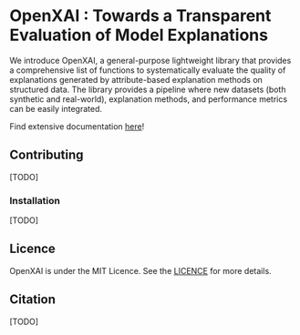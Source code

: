 
# OpenXAI : Towards a Transparent Evaluation of Model Explanations

We introduce OpenXAI, a general-purpose lightweight library that provides a comprehensive list of functions to systematically evaluate the quality of explanations generated by attribute-based explanation methods on structured data. The library provides a pipeline where new datasets (both synthetic and real-world), explanation methods, and performance metrics can be easily integrated.

Find extensive documentation [here](https://open-xai.github.io/)!

## Contributing
[TODO]

### Installation
[TODO]

## Licence

OpenXAI is under the MIT Licence. See the [LICENCE](https://github.com/AI4LIFE-GROUP/OpenXAI/blob/main/LICENSE) for more details.

## Citation

[TODO]
